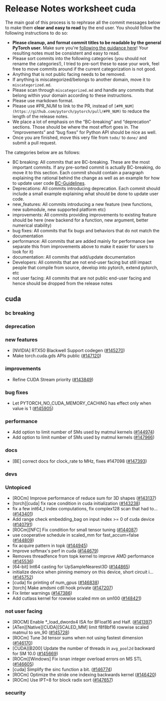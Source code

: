 
# Release Notes worksheet cuda

The main goal of this process is to rephrase all the commit messages below to make them **clear and easy to read** by the end user. You should follow the following instructions to do so:

* **Please cleanup, and format commit titles to be readable by the general PyTorch user.** Make sure you're [following the guidance here](https://docs.google.com/document/d/14OmgGBr1w6gl1VO47GGGdwrIaUNr92DFhQbY_NEk8mQ/edit)! Your resulting notes must be consistent and easy to read.
* Please sort commits into the following categories (you should not rename the categories!), I tried to pre-sort these to ease your work, feel free to move commits around if the current categorization is not good.
* Anything that is not public facing needs to be removed.
* If anything is miscategorized/belongs to another domain, move it to `miscategorized.md`.
* Please scan through `miscategorized.md` and handle any commits that belong within your domain according to these instructions.
* Please use markdown format.
* Please use #PR_NUM to link to the PR, instead of `[#PR_NUM](https://github.com/pytorch/pytorch/pull/#PR_NUM)` to reduce the length of the release notes.
* We place a lot of emphasis on the “BC-breaking” and “deprecation” sections. Those should be where the most effort goes in. The “improvements” and “bug fixes” for Python API should be nice as well.
* Once you are finished, move this very file from `todo/` to `done/` and submit a pull request.

The categories below are as follows:

* BC breaking: All commits that are BC-breaking. These are the most important commits. If any pre-sorted commit is actually BC-breaking, do move it to this section. Each commit should contain a paragraph explaining the rational behind the change as well as an example for how to update user code [BC-Guidelines](https://docs.google.com/document/d/14OmgGBr1w6gl1VO47GGGdwrIaUNr92DFhQbY_NEk8mQ/edit#heading=h.a9htwgvvec1m).
* Deprecations: All commits introducing deprecation. Each commit should include a small example explaining what should be done to update user code.
* new_features: All commits introducing a new feature (new functions, new submodule, new supported platform etc)
* improvements: All commits providing improvements to existing feature should be here (new backend for a function, new argument, better numerical stability)
* bug fixes: All commits that fix bugs and behaviors that do not match the documentation
* performance: All commits that are added mainly for performance (we separate this from improvements above to make it easier for users to look for it)
* documentation: All commits that add/update documentation
* Developers: All commits that are not end-user facing but still impact people that compile from source, develop into pytorch, extend pytorch, etc
* not user facing: All commits that are not public end-user facing and hence should be dropped from the release notes

## cuda
### bc breaking
### deprecation
### new features
- [NVIDIA] RTX50 Blackwell Support codegen ([#145270](https://github.com/pytorch/pytorch/pull/145270))
- Make torch.cuda.gds APIs public ([#147120](https://github.com/pytorch/pytorch/pull/147120))
### improvements
- Refine CUDA Stream priority ([#143849](https://github.com/pytorch/pytorch/pull/143849))
### bug fixes
- Let PYTORCH_NO_CUDA_MEMORY_CACHING has effect only when value is 1 ([#145905](https://github.com/pytorch/pytorch/pull/145905))
### performance
- Add option to limit number of SMs used by matmul kernels ([#144974](https://github.com/pytorch/pytorch/pull/144974))
- Add option to limit number of SMs used by matmul kernels ([#147966](https://github.com/pytorch/pytorch/pull/147966))
### docs
- [BE] correct docs for clock_rate to MHz, fixes #147098 ([#147393](https://github.com/pytorch/pytorch/pull/147393))
### devs
### Untopiced
- [ROCm] Improve performance of reduce sum for 3D shapes ([#143137](https://github.com/pytorch/pytorch/pull/143137))
- [torch][cuda] fix race condition in cuda initialization ([#143238](https://github.com/pytorch/pytorch/pull/143238))
- fix a few int64_t index computations, fix complex128 scan that had to… ([#143401](https://github.com/pytorch/pytorch/pull/143401))
- Add range check embedding_bag on input index >= 0 of cuda device ([#140791](https://github.com/pytorch/pytorch/pull/140791))
- [ROCm][NFC] Fix condition for small tensor tuning ([#144087](https://github.com/pytorch/pytorch/pull/144087))
- use cooperative schedule in scaled_mm for fast_accum=false ([#144809](https://github.com/pytorch/pytorch/pull/144809))
- fix acquire pattern in topk ([#144945](https://github.com/pytorch/pytorch/pull/144945))
- Improve softmax's perf in cuda ([#144679](https://github.com/pytorch/pytorch/pull/144679))
- Removes threadfence from topk kernel to improve AMD performance ([#145536](https://github.com/pytorch/pytorch/pull/145536))
- [64-bit] Int64 casting for UpSampleNearest3D ([#144865](https://github.com/pytorch/pytorch/pull/144865))
- initialize device when pinning memory on this device, short circuit i… ([#145752](https://github.com/pytorch/pytorch/pull/145752))
- [cuda] fix printing of num_gpus ([#146838](https://github.com/pytorch/pytorch/pull/146838))
- [torch] Make amdsmi cdll hook private ([#147207](https://github.com/pytorch/pytorch/pull/147207))
- Fix linter warnings ([#147386](https://github.com/pytorch/pytorch/pull/147386))
- Add cutlass kernel for rowwise scaled mm on sm100 ([#148421](https://github.com/pytorch/pytorch/pull/148421))
### not user facing
- [ROCM] Enable *_load_dwordx4 ISA for BFloat16 and Half. ([#141397](https://github.com/pytorch/pytorch/pull/141397))
- [ATen][Native][CUDA][SCALED_MM] limit f8f8bf16 rowwise scaled matmul to sm_90 ([#145728](https://github.com/pytorch/pytorch/pull/145728))
- [ROCm] Tune 3d tensor sums when not using fastest dimension ([#146170](https://github.com/pytorch/pytorch/pull/146170))
- [CUDA][B200] Update the number of threads in `avg_pool2d` backward for SM 10.0 ([#145669](https://github.com/pytorch/pytorch/pull/145669))
- [ROCm][Windows] Fix isnan integer overload errors on MS STL ([#146605](https://github.com/pytorch/pytorch/pull/146605))
- [cuda] Simplify the sinc function a bit. ([#146774](https://github.com/pytorch/pytorch/pull/146774))
- [ROCm] Optimize the stride one indexing backwards kernel ([#146420](https://github.com/pytorch/pytorch/pull/146420))
- [ROCm] Use IPT=8 for block radix sort ([#147657](https://github.com/pytorch/pytorch/pull/147657))
### security
